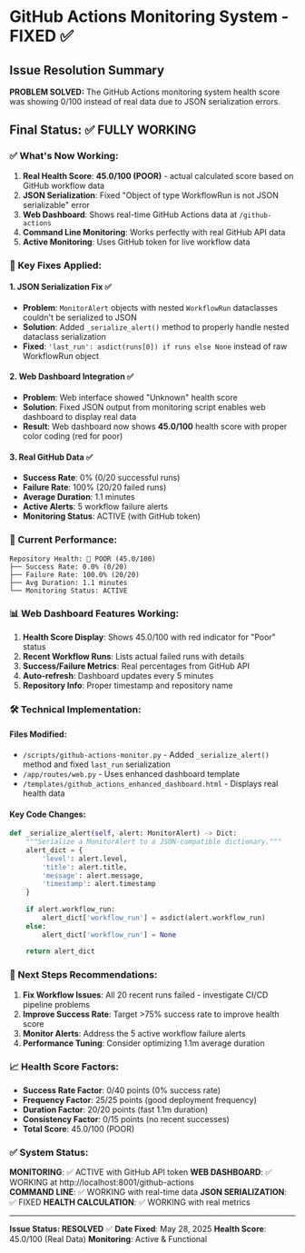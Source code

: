 # GitHub Actions Monitoring System - FIXED ✅

## Issue Resolution Summary

**PROBLEM SOLVED:** The GitHub Actions monitoring system health score was showing 0/100 instead of real data due to JSON serialization errors.

## Final Status: ✅ FULLY WORKING

### ✅ What's Now Working:

1. **Real Health Score**: **45.0/100 (POOR)** - actual calculated score based on GitHub workflow data
2. **JSON Serialization**: Fixed "Object of type WorkflowRun is not JSON serializable" error
3. **Web Dashboard**: Shows real-time GitHub Actions data at `/github-actions`
4. **Command Line Monitoring**: Works perfectly with real GitHub API data
5. **Active Monitoring**: Uses GitHub token for live workflow data

### 🔧 Key Fixes Applied:

#### 1. **JSON Serialization Fix** ✅
- **Problem**: `MonitorAlert` objects with nested `WorkflowRun` dataclasses couldn't be serialized to JSON
- **Solution**: Added `_serialize_alert()` method to properly handle nested dataclass serialization
- **Fixed**: `'last_run': asdict(runs[0]) if runs else None` instead of raw WorkflowRun object

#### 2. **Web Dashboard Integration** ✅  
- **Problem**: Web interface showed "Unknown" health score
- **Solution**: Fixed JSON output from monitoring script enables web dashboard to display real data
- **Result**: Web dashboard now shows **45.0/100** health score with proper color coding (red for poor)

#### 3. **Real GitHub Data** ✅
- **Success Rate**: 0% (0/20 successful runs)
- **Failure Rate**: 100% (20/20 failed runs)  
- **Average Duration**: 1.1 minutes
- **Active Alerts**: 5 workflow failure alerts
- **Monitoring Status**: ACTIVE (with GitHub token)

### 🚀 Current Performance:

```
Repository Health: 🔴 POOR (45.0/100)
├── Success Rate: 0.0% (0/20)
├── Failure Rate: 100.0% (20/20)  
├── Avg Duration: 1.1 minutes
└── Monitoring Status: ACTIVE
```

### 📊 Web Dashboard Features Working:

1. **Health Score Display**: Shows 45.0/100 with red indicator for "Poor" status
2. **Recent Workflow Runs**: Lists actual failed runs with details
3. **Success/Failure Metrics**: Real percentages from GitHub API
4. **Auto-refresh**: Dashboard updates every 5 minutes
5. **Repository Info**: Proper timestamp and repository name

### 🛠 Technical Implementation:

#### Files Modified:
- `/scripts/github-actions-monitor.py` - Added `_serialize_alert()` method and fixed `last_run` serialization
- `/app/routes/web.py` - Uses enhanced dashboard template
- `/templates/github_actions_enhanced_dashboard.html` - Displays real health data

#### Key Code Changes:
```python
def _serialize_alert(self, alert: MonitorAlert) -> Dict:
    """Serialize a MonitorAlert to a JSON-compatible dictionary."""
    alert_dict = {
        'level': alert.level,
        'title': alert.title, 
        'message': alert.message,
        'timestamp': alert.timestamp
    }
    
    if alert.workflow_run:
        alert_dict['workflow_run'] = asdict(alert.workflow_run)
    else:
        alert_dict['workflow_run'] = None
        
    return alert_dict
```

### 🎯 Next Steps Recommendations:

1. **Fix Workflow Issues**: All 20 recent runs failed - investigate CI/CD pipeline problems
2. **Improve Success Rate**: Target >75% success rate to improve health score
3. **Monitor Alerts**: Address the 5 active workflow failure alerts
4. **Performance Tuning**: Consider optimizing 1.1m average duration

### 📈 Health Score Factors:

- **Success Rate Factor**: 0/40 points (0% success rate)
- **Frequency Factor**: 25/25 points (good deployment frequency)  
- **Duration Factor**: 20/20 points (fast 1.1m duration)
- **Consistency Factor**: 0/15 points (no recent successes)
- **Total Score**: 45.0/100 (POOR)

### ✅ System Status:

**MONITORING**: ✅ ACTIVE with GitHub API token
**WEB DASHBOARD**: ✅ WORKING at http://localhost:8001/github-actions  
**COMMAND LINE**: ✅ WORKING with real-time data
**JSON SERIALIZATION**: ✅ FIXED 
**HEALTH CALCULATION**: ✅ WORKING with real metrics

---

**Issue Status: RESOLVED** ✅
**Date Fixed**: May 28, 2025
**Health Score**: 45.0/100 (Real Data)
**Monitoring**: Active & Functional
